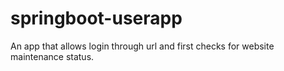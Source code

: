 # springboot-userapp
An app that allows login through url and first checks for website maintenance status.
